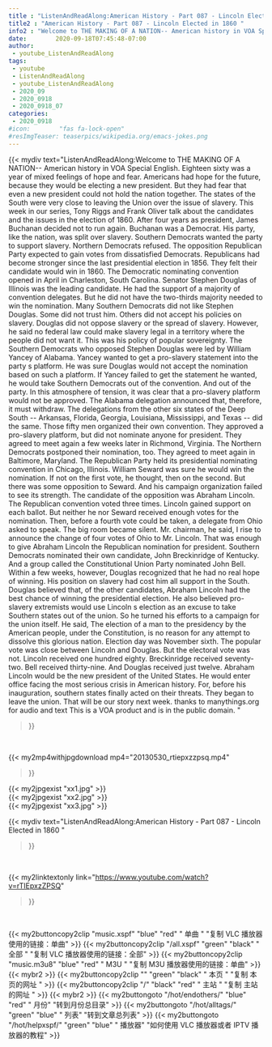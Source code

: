 ```yaml
---
title : "ListenAndReadAlong:American History - Part 087 - Lincoln Elected in 1860 "
title2 : "American History - Part 087 - Lincoln Elected in 1860 "
info2 : "Welcome to THE MAKING OF A NATION-- American history in VOA Special English. Eighteen sixty was a year of mixed feelings of hope and fear. Americans had hope for the future, because they would be electing a new president. But they had fear that even a new president could not hold the nation together. The states of the South were very close to leaving the Union over the issue of slavery. This week in our series, Tony Riggs and Frank Oliver talk about the candidates and the issues in the election of 1860. After four years as president, James Buchanan decided not to run again. Buchanan was a Democrat. His party, like the nation, was split over slavery. Southern Democrats wanted the party to support slavery. Northern Democrats refused. The opposition Republican Party expected to gain votes from dissatisfied Democrats. Republicans had become stronger since the last presidential election in 1856. They felt their candidate would win in 1860. The Democratic nominating convention opened in April in Charleston, South Carolina. Senator Stephen Douglas of Illinois was the leading candidate. He had the support of a majority of convention delegates. But he did not have the two-thirds majority needed to win the nomination. Many Southern Democrats did not like Stephen Douglas. Some did not trust him. Others did not accept his policies on slavery. Douglas did not oppose slavery or the spread of slavery. However, he said no federal law could make slavery legal in a territory where the people did not want it. This was his policy of  popular sovereignty.  The Southern Democrats who opposed Stephen Douglas were led by William Yancey of Alabama. Yancey wanted to get a pro-slavery statement into the party s platform. He was sure Douglas would not accept the nomination based on such a platform. If Yancey failed to get the statement he wanted, he would take Southern Democrats out of the convention. And out of the party. In this atmosphere of tension, it was clear that a pro-slavery platform would not be approved. The Alabama delegation announced that, therefore, it must withdraw. The delegations from the other six states of the Deep South -- Arkansas, Florida, Georgia, Louisiana, Mississippi, and Texas -- did the same. Those fifty men organized their own convention. They approved a pro-slavery platform, but did not nominate anyone for president. They agreed to meet again a few weeks later in Richmond, Virginia. The Northern Democrats postponed their nomination, too. They agreed to meet again in Baltimore, Maryland. The Republican Party held its presidential nominating convention in Chicago, Illinois.  William Seward was sure he would win the nomination. If not on the first vote, he thought, then on the second. But there was some opposition to Seward. And his campaign organization failed to see its strength. The candidate of the opposition was Abraham Lincoln. The Republican convention voted three times. Lincoln gained support on each ballot. But neither he nor Seward received enough votes for the nomination. Then, before a fourth vote could be taken, a delegate from Ohio asked to speak. The big room became silent.  Mr. chairman,  he said,  I rise to announce the change of four votes of Ohio to Mr. Lincoln.  That was enough to give Abraham Lincoln the Republican nomination for president. Southern Democrats nominated their own candidate, John Breckinridge of Kentucky. And a group called the Constitutional Union Party nominated John Bell. Within a few weeks, however, Douglas recognized that he had no real hope of winning. His position on slavery had cost him all support in the South. Douglas believed that, of the other candidates, Abraham Lincoln had the best chance of winning the presidential election. He also believed pro-slavery extremists would use Lincoln s election as an excuse to take Southern states out of the union. So he turned his efforts to a campaign for the union itself. He said,  The election of a man to the presidency by the American people, under the Constitution, is no reason for any attempt to dissolve this glorious nation.  Election day was November sixth. The popular vote was close between Lincoln and Douglas. But the electoral vote was not. Lincoln received one hundred eighty. Breckinridge received seventy-two. Bell received thirty-nine. And Douglas received just twelve. Abraham Lincoln would be the new president of the United States. He would enter office facing the most serious crisis in American history. For, before his inauguration, southern states finally acted on their threats. They began to leave the union. That will be our story next week. thanks to manythings.org for audio and text  This is a VOA product and is in the public domain. "
date:        2020-09-18T07:45:48-07:00
author:
 - youtube_ListenAndReadAlong
tags:
 - youtube
 - ListenAndReadAlong
 - youtube_ListenAndReadAlong
 - 2020_09
 - 2020_0918
 - 2020_0918_07
categories:
 - 2020_0918
#icon:        "fas fa-lock-open"
#resImgTeaser: teaserpics/wikipedia.org/emacs-jokes.png
---
```


{{< mydiv text="ListenAndReadAlong:Welcome to THE MAKING OF A NATION-- American history in VOA Special English. Eighteen sixty was a year of mixed feelings of hope and fear. Americans had hope for the future, because they would be electing a new president. But they had fear that even a new president could not hold the nation together. The states of the South were very close to leaving the Union over the issue of slavery. This week in our series, Tony Riggs and Frank Oliver talk about the candidates and the issues in the election of 1860. After four years as president, James Buchanan decided not to run again. Buchanan was a Democrat. His party, like the nation, was split over slavery. Southern Democrats wanted the party to support slavery. Northern Democrats refused. The opposition Republican Party expected to gain votes from dissatisfied Democrats. Republicans had become stronger since the last presidential election in 1856. They felt their candidate would win in 1860. The Democratic nominating convention opened in April in Charleston, South Carolina. Senator Stephen Douglas of Illinois was the leading candidate. He had the support of a majority of convention delegates. But he did not have the two-thirds majority needed to win the nomination. Many Southern Democrats did not like Stephen Douglas. Some did not trust him. Others did not accept his policies on slavery. Douglas did not oppose slavery or the spread of slavery. However, he said no federal law could make slavery legal in a territory where the people did not want it. This was his policy of  popular sovereignty.  The Southern Democrats who opposed Stephen Douglas were led by William Yancey of Alabama. Yancey wanted to get a pro-slavery statement into the party s platform. He was sure Douglas would not accept the nomination based on such a platform. If Yancey failed to get the statement he wanted, he would take Southern Democrats out of the convention. And out of the party. In this atmosphere of tension, it was clear that a pro-slavery platform would not be approved. The Alabama delegation announced that, therefore, it must withdraw. The delegations from the other six states of the Deep South -- Arkansas, Florida, Georgia, Louisiana, Mississippi, and Texas -- did the same. Those fifty men organized their own convention. They approved a pro-slavery platform, but did not nominate anyone for president. They agreed to meet again a few weeks later in Richmond, Virginia. The Northern Democrats postponed their nomination, too. They agreed to meet again in Baltimore, Maryland. The Republican Party held its presidential nominating convention in Chicago, Illinois.  William Seward was sure he would win the nomination. If not on the first vote, he thought, then on the second. But there was some opposition to Seward. And his campaign organization failed to see its strength. The candidate of the opposition was Abraham Lincoln. The Republican convention voted three times. Lincoln gained support on each ballot. But neither he nor Seward received enough votes for the nomination. Then, before a fourth vote could be taken, a delegate from Ohio asked to speak. The big room became silent.  Mr. chairman,  he said,  I rise to announce the change of four votes of Ohio to Mr. Lincoln.  That was enough to give Abraham Lincoln the Republican nomination for president. Southern Democrats nominated their own candidate, John Breckinridge of Kentucky. And a group called the Constitutional Union Party nominated John Bell. Within a few weeks, however, Douglas recognized that he had no real hope of winning. His position on slavery had cost him all support in the South. Douglas believed that, of the other candidates, Abraham Lincoln had the best chance of winning the presidential election. He also believed pro-slavery extremists would use Lincoln s election as an excuse to take Southern states out of the union. So he turned his efforts to a campaign for the union itself. He said,  The election of a man to the presidency by the American people, under the Constitution, is no reason for any attempt to dissolve this glorious nation.  Election day was November sixth. The popular vote was close between Lincoln and Douglas. But the electoral vote was not. Lincoln received one hundred eighty. Breckinridge received seventy-two. Bell received thirty-nine. And Douglas received just twelve. Abraham Lincoln would be the new president of the United States. He would enter office facing the most serious crisis in American history. For, before his inauguration, southern states finally acted on their threats. They began to leave the union. That will be our story next week. thanks to manythings.org for audio and text  This is a VOA product and is in the public domain. "
>}}
<br>


{{< my2mp4withjpgdownload mp4="20130530_rtiepxzzpsq.mp4"
>}}

{{< my2jpgexist "xx1.jpg" >}}<br>
{{< my2jpgexist "xx2.jpg" >}}<br>
{{< my2jpgexist "xx3.jpg" >}}<br>



{{< mydiv text="ListenAndReadAlong:American History - Part 087 - Lincoln Elected in 1860 "
>}}
<br>

{{< my2linktextonly link="https://www.youtube.com/watch?v=rTIEpxzZPSQ"
>}}


<br>

{{< my2buttoncopy2clip "music.xspf"        "blue"   "red"    " 单曲 "  "复制 VLC 播放器使用的链接：单曲" >}} {{< my2buttoncopy2clip "/all.xspf"         "green"  "black"  " 全部 "  "复制 VLC 播放器使用的链接：全部" >}} {{< my2buttoncopy2clip "music.m3u8"        "blue"   "red"    " M3U  "    "复制 M3U 播放器使用的链接：单曲" >}} {{< mybr2 >}} {{< my2buttoncopy2clip ""                  "green"  "black"  " 本页 "    "复制 本页的网址 " >}} {{< my2buttoncopy2clip "/"                 "black"  "red"    " 主站 "    "复制 主站的网址 " >}} {{< mybr2 >}} {{< my2buttongoto      "/hot/endothers/"   "blue"   "red"    " 月份"   "转到月份总目录" >}} {{< my2buttongoto      "/hot/alltags/"     "green"  "blue"   " 列表"   "转到文章总列表" >}} {{< my2buttongoto      "/hot/helpxspf/"    "green"  "blue"   " 播放器" "如何使用 VLC 播放器或者 IPTV 播放器的教程" >}} 
